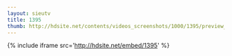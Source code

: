 ```yaml
---
layout: sieutv
title: 1395
thumb: http://hdsite.net/contents/videos_screenshots/1000/1395/preview_360p.mp4.jpg
---
```

{% include iframe src='http://hdsite.net/embed/1395' %}
 
